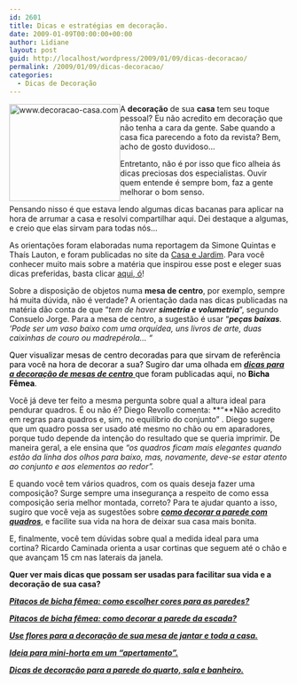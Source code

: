 ```yaml
---
id: 2601
title: Dicas e estratégias em decoração.
date: 2009-01-09T00:00:00+00:00
author: Lidiane
layout: post
guid: http://localhost/wordpress/2009/01/09/dicas-decoracao/
permalink: /2009/01/09/dicas-decoracao/
categories:
  - Dicas de Decoração
---
```

 <img style="display: inline; margin-left: 0; margin-right: 0;" title="www.decoracao-casa.com" src="http://www.decoracao-casa.com/public/images/produtos/1827/variantes/1828/pt/galeria/smimage232.jpg" alt="www.decoracao-casa.com" width="200" height="175" align="left" />A **decoração** de sua **casa** tem seu toque pessoal? Eu não acredito em decoração que não tenha a cara da gente. Sabe quando a casa fica parecendo a foto da revista? Bem, acho de gosto duvidoso…

Entretanto, não é por isso que fico alheia ás dicas preciosas dos especialistas. Ouvir quem entende é sempre bom, faz a gente melhorar o bom senso.

Pensando nisso é que estava lendo algumas dicas bacanas para aplicar na hora de arrumar a casa e resolvi compartilhar aqui. Dei destaque a algumas, e creio que elas sirvam para todas nós&#8230;

As orientações foram elaboradas numa reportagem da Simone Quintas e Thaís Lauton, e foram publicadas no site da <a href="http://revistacasaejardim.globo.com/" target="_blank">Casa e Jardim</a>. Para você conhecer muito mais sobre a matéria que inspirou esse post e eleger suas dicas preferidas, basta clicar <a href="http://revistacasaejardim.globo.com/Casaejardim/0,25928,EJE1682670-2186-6,00.html" target="_blank">aqui, ó</a>!

Sobre a disposição de objetos numa **mesa de centro**, por exemplo, sempre há muita dúvida, não é verdade? A orientação dada nas dicas publicadas na matéria dão conta de que &#8220;_tem de haver **simetria e volumetria**_&#8220;, segundo Consuelo Jorge. Para a mesa de centro, a sugestão é usar &#8220;_**peças baixas**. &#8216;Pode ser um vaso baixo com uma orquídea, uns livros de arte, duas caixinhas de couro ou madrepérola&#8230; &#8220;_

<span style="color: #800080;"><span style="color: #000000;">Quer visualizar mesas de centro decoradas para que sirvam de referência para você na hora de decorar a sua? Sugiro dar uma olhada em <a href="http://www.trololodemulher.com.br/2009/02/10/como-decorar-mesa-centro-sala/" target="_self"><strong><em>dicas para a decoração de mesas de centro</em></strong> </a>que foram publicadas aqui, no <strong>Bicha Fêmea</strong>.</span></span>

Você já deve ter feito a mesma pergunta sobre qual a altura ideal para pendurar quadros. É ou não é? Diego Revollo comenta: **&#8220;**Não acredito em regras para quadros e, sim, no equilíbrio do conjunto&#8221; . Diego sugere que um quadro possa ser usado até mesmo no chão ou em aparadores, porque tudo depende da intenção do resultado que se queria imprimir. De maneira geral, a ele ensina que _&#8220;os quadros ficam mais elegantes quando estão da linha dos olhos para baixo, mas, novamente, deve-se estar atento ao conjunto e aos elementos ao redor&#8221;._

E quando você tem vários quadros, com os quais deseja fazer uma composição? Surge sempre uma insegurança a respeito de como essa composição seria melhor montada, correto? Para te ajudar quanto a isso, sugiro que você veja as sugestões sobre **_<a href="http://www.trololodemulher.com.br/2009/04/07/decoracao-parede-quadros/" target="_self">como decorar a parede com quadros</a>_**, e facilite sua vida na hora de deixar sua casa mais bonita.

E, finalmente, você tem dúvidas sobre qual a medida ideal para uma cortina? Ricardo Caminada orienta a usar cortinas que seguem até o chão e que avançam 15 cm nas laterais da janela.

**Quer ver mais dicas que possam ser usadas para facilitar sua vida e a decoração de sua casa?**

**_<a href="http://www.trololodemulher.com.br/2010/05/31/cores-para-parede/" target="_self">Pitacos de bicha fêmea: como escolher cores para as paredes?</a>_**

**_<a href="http://www.trololodemulher.com.br/2010/05/24/como-decorar-parede-escada/" target="_self">Pitacos de bicha fêmea: como decorar a parede da escada?</a>_**

**_<a href="http://www.trololodemulher.com.br/2009/10/16/flores-decoracao/" target="_self">Use flores para a decoração de sua mesa de jantar e toda a casa.</a>_**

**_<a href="http://www.trololodemulher.com.br/2009/08/24/horta-para-apartamento/" target="_self">Ideia para mini-horta em um &#8220;apertamento&#8221;.</a>_**

**_<a href="http://www.trololodemulher.com.br/2009/07/13/decoracao-parede-sala-banheiro/" target="_self">Dicas de decoração para a parede do quarto, sala e banheiro.</a>_**